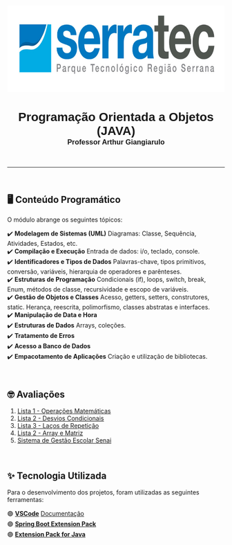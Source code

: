 <p align="center">
   <img height="200px" src="../assets/logoSerratec.jpg" alt="logo serratec"/>
</p>

<div align="center">
  <h1 style="font-family: 'Nunito', sans-serif; margin-bottom: 0;border-bottom: 0; padding-bottom: 0;">Programação Orientada a Objetos (JAVA)</h1>
  <h3 style="font-family: 'Nunito', sans-serif; margin-top: 0;">Professor Arthur Giangiarulo</h3>
</div>

</br>

---

</br>

## 🖥️ Conteúdo Programático

O módulo abrange os seguintes tópicos:

✔️ **Modelagem de Sistemas (UML)** Diagramas: Classe, Sequência, Atividades, Estados, etc.</br>
✔️ **Compilação e Execução** Entrada de dados: i/o, teclado, console.</br>
✔️ **Identificadores e Tipos de Dados** Palavras-chave, tipos primitivos, conversão, variáveis, hierarquia de operadores e parênteses.</br>
✔️ **Estruturas de Programação** Condicionais (if), loops, switch, break, Enum, métodos de classe, recursividade e escopo de variáveis.</br>
✔️ **Gestão de Objetos e Classes** Acesso, getters, setters, construtores, static. Herança, reescrita, polimorfismo, classes abstratas e interfaces.</br>
✔️ **Manipulação de Data e Hora**</br>
✔️ **Estruturas de Dados** Arrays, coleções.</br>
✔️ **Tratamento de Erros**</br>
✔️ **Acesso a Banco de Dados**</br>
✔️ **Empacotamento de Aplicações** Criação e utilização de bibliotecas.</br>

</br>

## 🤓 Avaliações

1. [Lista 1 - Operações Matemáticas](https://github.com/thaiscardosodemello/poo.exercicios/tree/master/src/main/java/com/poolista1)
2. [Lista 2 - Desvios Condicionais](https://github.com/thaiscardosodemello/poo.exercicios/tree/master/src/main/java/com/poolista2)
3. [Lista 3 - Laços de Repetição](https://github.com/thaiscardosodemello/poo.exercicios/tree/master/src/main/java/com/poolista3)
4. [Lista 2 - Array e Matriz](https://github.com/thaiscardosodemello/poo.exercicios/tree/master/src/main/java/com/poolista4)
5. [Sistema de Gestão Escolar Senai](https://github.com/thaiscardosodemello/poo.sistemaprojetosenai)


</br>

## ✨ Tecnologia Utilizada

Para o desenvolvimento dos projetos, foram utilizadas as seguintes ferramentas:

🟣 **[VSCode](https://code.visualstudio.com)** [Documentação](https://code.visualstudio.com/docs)</br>
🟣 **[Spring Boot Extension Pack](https://marketplace.visualstudio.com/items?itemName=vmware.vscode-boot-dev-pack)**</br>
🟣 **[Extension Pack for Java](https://marketplace.visualstudio.com/items?itemName=vscjava.vscode-java-pack)**</br>

<!--
## 🤓 Trabalho Final 


<br/>
<table align="center">
    <tr>
    <td align="center">
      <a href="https://github.com/isabe1l4">
        <img src="https://avatars.githubusercontent.com/u/166730062?v=4" width="100px;" alt="Avatar Isabela Assumpção"/><br>
        <sub>
          <b>Isabela Assumpção</b>
        </sub>
      </a>
    </td>
    <td align="center">
      <a href="https://github.com/JoaoGLinhares">
        <img src="https://avatars.githubusercontent.com/u/177574425?v=4" width="100px;" alt="Avatar João Linhares"/><br>
        <sub>
          <b>João Linhares</b>
        </sub>
      </a>
    </td>
   <td align="center">
      <a href="https://github.com/rafaelfreire3107">
        <img src="https://avatars.githubusercontent.com/u/177573677?v=4" width="100px;" alt="Avatar Rafael Freire"/><br>
        <sub>
          <b>Rafael Freire</b>
        </sub>
      </a>
    </td>
    <td align="center">
      <a href="https://github.com/ryansouza9">
        <img src="https://avatars.githubusercontent.com/u/178517635?v=4" width="100px;" alt="Avatar Ryan Souza"/><br>
        <sub>
          <b>Ryan Souza</b>
        </sub>
      </a>
    </td>
    <td align="center">
      <a href="https://github.com/thaiscardosodemello">
        <img src="https://avatars.githubusercontent.com/u/14929797?v=4" width="100px;" alt="Avatar Thais Cardoso"/><br>
        <sub>
          <b>Thais Cardoso</b>
        </sub>
      </a>
    </td>
</table>
-->
